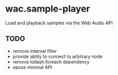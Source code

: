 # wac.sample-player

Load and playback samples via the Web Audio API

## TODO
- remove internal filter
- provide ablity to connect to arbitrary node
- remove lodash.foreach dependency
- epose minimal API